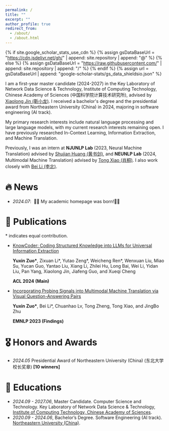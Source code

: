 ```yaml
---
permalink: /
title: ""
excerpt: ""
author_profile: true
redirect_from: 
  - /about/
  - /about.html
---
```


{% if site.google_scholar_stats_use_cdn %}
{% assign gsDataBaseUrl = "https://cdn.jsdelivr.net/gh/" | append: site.repository | append: "@" %}
{% else %}
{% assign gsDataBaseUrl = "https://raw.githubusercontent.com/" | append: site.repository | append: "/" %}
{% endif %}
{% assign url = gsDataBaseUrl | append: "google-scholar-stats/gs_data_shieldsio.json" %}

<span class='anchor' id='about-me'></span>

I am a first-year master candidate (2024-2027) in the Key Laboratory of Network Data Science & Technology, Institute of Computing Technology, Chinese Academy of Sciences (中国科学院计算技术研究所), advised by [Xiaolong Jin (靳小龙)](http://www.bigdatalab.ac.cn/jxl/).
I received a bachelor's degree and the presidential award from Northeastern University (China) in 2024, majoring in software engineering (AI track).

My primary research interests include natural language processing and large language models, with my current research interests remaining open. I have previously researched In-Context Learning, Information Extraction, and Machine Translation.

Previously, I was an intern at **NJUNLP Lab** (2023, Neural Machine Translation) advised by [Shujian Huang (黄书剑)](https://scholar.google.com/citations?user=HF3-E9kAAAAJ&hl=zh-CN), and **NEUNLP Lab** (2024, Multimodal Machine Translation) advised by [Tong Xiao (肖桐)](https://scholar.google.com/citations?user=-fov7zkAAAAJ). I also work closely with [Bei Li (李北)](https://libeineu.github.io).

<!-- My research interest includes neural machine translation and computer vision. I have published more than 100 papers at the top international AI conferences with total <a href='https://scholar.google.com/citations?user=DhtAFkwAAAAJ'>google scholar citations <strong><span id='total_cit'>260000+</span></strong></a> (You can also use google scholar badge <a href='https://scholar.google.com/citations?user=DhtAFkwAAAAJ'><img src="https://img.shields.io/endpoint?url={{ url | url_encode }}&logo=Google%20Scholar&labelColor=f6f6f6&color=9cf&style=flat&label=citations"></a>). -->

# 🔥 News
- *2024.07*: &nbsp;🎉🎉 My academic homepage was born!🍾🍾

# 📝 Publications 

<!-- 
<div class='paper-box'><div class='paper-box-image'><div><div class="badge">CVPR 2016</div><img src='images/500x300.png' alt="sym" width="100%"></div></div>
<div class='paper-box-text' markdown="1">

[Deep Residual Learning for Image Recognition](https://openaccess.thecvf.com/content_cvpr_2016/papers/He_Deep_Residual_Learning_CVPR_2016_paper.pdf)

**Kaiming He**, Xiangyu Zhang, Shaoqing Ren, Jian Sun

[**Project**](https://scholar.google.com/citations?view_op=view_citation&hl=zh-CN&user=DhtAFkwAAAAJ&citation_for_view=DhtAFkwAAAAJ:ALROH1vI_8AC) <strong><span class='show_paper_citations' data='DhtAFkwAAAAJ:ALROH1vI_8AC'></span></strong>
- Lorem ipsum dolor sit amet, consectetur adipiscing elit. Vivamus ornare aliquet ipsum, ac tempus justo dapibus sit amet. 
</div>
</div> -->

\* indicates equal contribution.

- [KnowCoder: Coding Structured Knowledge into LLMs for Universal Information Extraction](https://github.com/ICT-GoKnow/KnowCoder)

  **Yuxin Zuo\***, Zixuan Li\*, Yutao Zeng\*,  Weicheng Ren\*, Wenxuan Liu, Miao Su, Yucan Guo, Yantao Liu, Xiang Li, Zhilei Hu, Long Bai, Wei Li, Yidan Liu, Pan Yang, Xiaolong Jin, Jiafeng Guo, and Xueqi Cheng

  **ACL 2024 (Main)**

- [Incorporating Probing Signals into Multimodal Machine Translation via Visual Question-Answering Pairs](https://github.com/libeineu/MMT-VQA)

  **Yuxin Zuo\***, Bei Li\*, Chuanhao Lv, Tong Zheng, Tong Xiao, and JingBo Zhu

  **EMNLP 2023 (Findings)**

# 🎖 Honors and Awards
- *2024.05* Presidential Award of Northeastern University (China) (东北大学 校长奖章) **[10 winners]**

# 📖 Educations
- *2024.09 - 2027.06*, Master Candidate. Computer Science and Technology. Key Laboratory of Network Data Science & Technology, [Institute of Computing Technology, Chinese Academy of Sciences](http://www.ict.ac.cn).
- *2020.09 - 2024.06*, Bachelor’s Degree. Software Engineering (AI track). [Northeastern University (China)](https://www.neu.edu.cn).

<!-- # 💬 Invited Talks
- *2021.06*, Lorem ipsum dolor sit amet, consectetur adipiscing elit. Vivamus ornare aliquet ipsum, ac tempus justo dapibus sit amet. 
- *2021.03*, Lorem ipsum dolor sit amet, consectetur adipiscing elit. Vivamus ornare aliquet ipsum, ac tempus justo dapibus sit amet.  \| [\[video\]](https://github.com/) -->

<!-- # 💻 Internships
- *2019.05 - 2020.02*, [Lorem](https://github.com/), China. -->